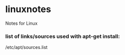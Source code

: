 # linuxnotes
Notes for Linux

### list of links/sources used with apt-get install:
/etc/apt/sources.list

### 
